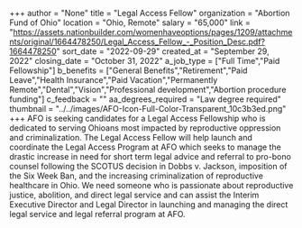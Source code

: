 +++
author = "None"
title = "Legal Access Fellow"
organization = "Abortion Fund of Ohio"
location = "Ohio, Remote"
salary = "65,000"
link = "https://assets.nationbuilder.com/womenhaveoptions/pages/1209/attachments/original/1664478250/Legal_Access_Fellow_-_Position_Desc.pdf?1664478250"
sort_date = "2022-09-29"
created_at = "September 29, 2022"
closing_date = "October 31, 2022"
a_job_type = ["Full Time","Paid Fellowship"]
b_benefits = ["General Benefits","Retirement","Paid Leave","Health Insurance","Paid Vacation","Permanently Remote","Dental","Vision","Professional development","Abortion procedure funding"]
c_feedback = ""
aa_degrees_required = "Law degree required"
thumbnail = "../../images/AFO-Icon-Full-Color-Transparent_10c3b3ed.png"
+++
AFO is seeking candidates for a Legal Access Fellowship who is dedicated to serving Ohioans most impacted by reproductive oppression and criminalization. The Legal Access Fellow will help launch and coordinate the Legal Access Program at AFO which seeks to manage the drastic increase in need for short term legal advice and referral to pro-bono counsel following the SCOTUS decision in Dobbs v. Jackson, imposition of the Six Week Ban, and the increasing criminalization of reproductive healthcare in Ohio. We need someone who is passionate about reproductive justice, abolition, and direct legal service and can assist the Interim Executive Director and Legal Director in launching and managing the direct legal service and legal referral program at AFO. 